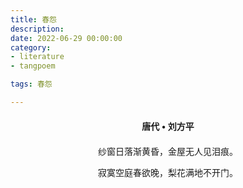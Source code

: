 ```yaml
---
title: 春怨
description:
date: 2022-06-29 00:00:00
category:
- literature
- tangpoem

tags: 春怨

---
```


<div id="poem-author">
唐代 • 刘方平
</div>
<div id="poem-body">
<p class="poem-paragraph">纱窗日落渐黄昏，金屋无人见泪痕。</p>
<p class="poem-paragraph">寂寞空庭春欲晚，梨花满地不开门。</p>

</div>

<style>

#poem-author {
    width: 100%;
    text-align: center;
    margin: 20px 0;
    font-weight: bold;
}
#poem-body {
    width: 100%;
    text-align: center;
}
.poem-paragraph {
    font-family: "仿宋"
}

</style>